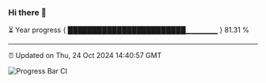 ### Hi there 👋

⏳ Year progress { ████████████████████████▁▁▁▁▁▁ } 81.31 %

---

⏰ Updated on Thu, 24 Oct 2024 14:40:57 GMT

![Progress Bar CI](https://github.com/IshwaranRudhara/GIT-ACTION/workflows/Progress%20Bar%20CI/badge.svg)
